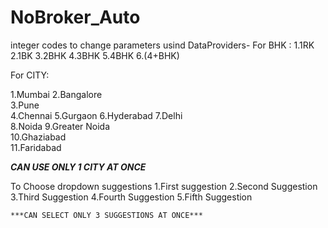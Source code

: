 # NoBroker_Auto
integer codes to change parameters usind DataProviders-
For BHK :
1.1RK 
2.1BK 
3.2BHK 
4.3BHK 
5.4BHK 
6.(4+BHK)


For CITY:

1.Mumbai 
2.Bangalore  
3.Pune        
4.Chennai 
5.Gurgaon 
6.Hyderabad 
7.Delhi        
8.Noida 
9.Greater Noida      
10.Ghaziabad    
11.Faridabad

***CAN USE ONLY 1 CITY AT ONCE***

To Choose dropdown suggestions
1.First suggestion 
2.Second Suggestion 
3.Third Suggestion
4.Fourth Suggestion 5.Fifth Suggestion

	***CAN SELECT ONLY 3 SUGGESTIONS AT ONCE***
